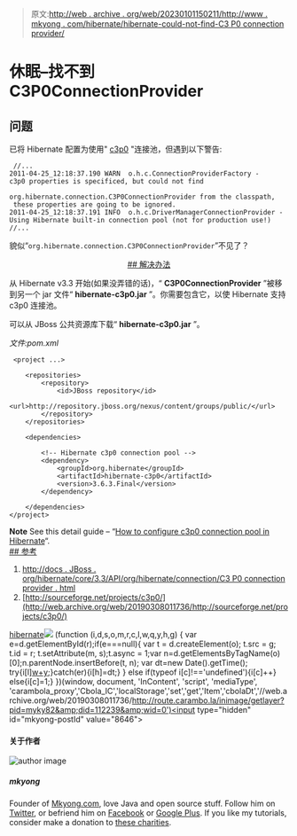 > 原文:[http://web . archive . org/web/20230101150211/http://www . mkyong . com/hibernate/hibernate-could-not-find-C3 P0 connection provider/](http://web.archive.org/web/20230101150211/http://www.mkyong.com/hibernate/hibernate-could-not-find-c3p0connectionprovider/)

# 休眠–找不到 C3P0ConnectionProvider

## 问题

已将 Hibernate 配置为使用" [c3p0](http://web.archive.org/web/20190308011736/http://sourceforge.net/projects/c3p0/) "连接池，但遇到以下警告:

```
 //...
2011-04-25_12:18:37.190 WARN  o.h.c.ConnectionProviderFactory - 
c3p0 properties is specificed, but could not find 

org.hibernate.connection.C3P0ConnectionProvider from the classpath,
 these properties are going to be ignored.
2011-04-25_12:18:37.191 INFO  o.h.c.DriverManagerConnectionProvider - 
Using Hibernate built-in connection pool (not for production use!)
//... 
```

貌似“`org.hibernate.connection.C3P0ConnectionProvider`”不见了？

 <ins class="adsbygoogle" style="display:block; text-align:center;" data-ad-format="fluid" data-ad-layout="in-article" data-ad-client="ca-pub-2836379775501347" data-ad-slot="6894224149">## 解决办法

从 Hibernate v3.3 开始(如果没弄错的话)，“ **C3P0ConnectionProvider** ”被移到另一个 jar 文件“ **hibernate-c3p0.jar** ”。你需要包含它，以使 Hibernate 支持 c3p0 连接池。

可以从 JBoss 公共资源库下载“ **hibernate-c3p0.jar** ”。

*文件:pom.xml*

```
 <project ...>

	<repositories>
		<repository>
			<id>JBoss repository</id>
			<url>http://repository.jboss.org/nexus/content/groups/public/</url>
		</repository>
	</repositories>

	<dependencies>

		<!-- Hibernate c3p0 connection pool -->
		<dependency>
			<groupId>org.hibernate</groupId>
			<artifactId>hibernate-c3p0</artifactId>
			<version>3.6.3.Final</version>
		</dependency>

	</dependencies>
</project> 
```

**Note**
See this detail guide – “[How to configure c3p0 connection pool in Hibernate](http://web.archive.org/web/20190308011736/http://www.mkyong.com/hibernate/how-to-configure-the-c3p0-connection-pool-in-hibernate/)“. <ins class="adsbygoogle" style="display:block" data-ad-client="ca-pub-2836379775501347" data-ad-slot="8821506761" data-ad-format="auto" data-ad-region="mkyongregion">## 参考

1.  [http://docs . JBoss . org/hibernate/core/3.3/API/org/hibernate/connection/C3 P0 connection provider . html](http://web.archive.org/web/20190308011736/http://docs.jboss.org/hibernate/core/3.3/api/org/hibernate/connection/C3P0ConnectionProvider.html)
2.  [http://sourceforge.net/projects/c3p0/](http://web.archive.org/web/20190308011736/http://sourceforge.net/projects/c3p0/)

[hibernate](http://web.archive.org/web/20190308011736/http://www.mkyong.com/tag/hibernate/)</ins></ins>![](../Images/8a6e00312cb661f3c1c8c9b3d8e546db.png) (function (i,d,s,o,m,r,c,l,w,q,y,h,g) { var e=d.getElementById(r);if(e===null){ var t = d.createElement(o); t.src = g; t.id = r; t.setAttribute(m, s);t.async = 1;var n=d.getElementsByTagName(o)[0];n.parentNode.insertBefore(t, n); var dt=new Date().getTime(); try{i[l][w+y](h,i[l][q+y](h)+'&amp;'+dt);}catch(er){i[h]=dt;} } else if(typeof i[c]!=='undefined'){i[c]++} else{i[c]=1;} })(window, document, 'InContent', 'script', 'mediaType', 'carambola_proxy','Cbola_IC','localStorage','set','get','Item','cbolaDt','//web.archive.org/web/20190308011736/http://route.carambo.la/inimage/getlayer?pid=myky82&amp;did=112239&amp;wid=0')<input type="hidden" id="mkyong-postId" value="8646">

#### 关于作者

![author image](../Images/1567e551346d14858b5ac8672aa8a89d.png)

##### mkyong

Founder of [Mkyong.com](http://web.archive.org/web/20190308011736/http://mkyong.com/), love Java and open source stuff. Follow him on [Twitter](http://web.archive.org/web/20190308011736/https://twitter.com/mkyong), or befriend him on [Facebook](http://web.archive.org/web/20190308011736/http://www.facebook.com/java.tutorial) or [Google Plus](http://web.archive.org/web/20190308011736/https://plus.google.com/110948163568945735692?rel=author). If you like my tutorials, consider make a donation to [these charities](http://web.archive.org/web/20190308011736/http://www.mkyong.com/blog/donate-to-charity/).